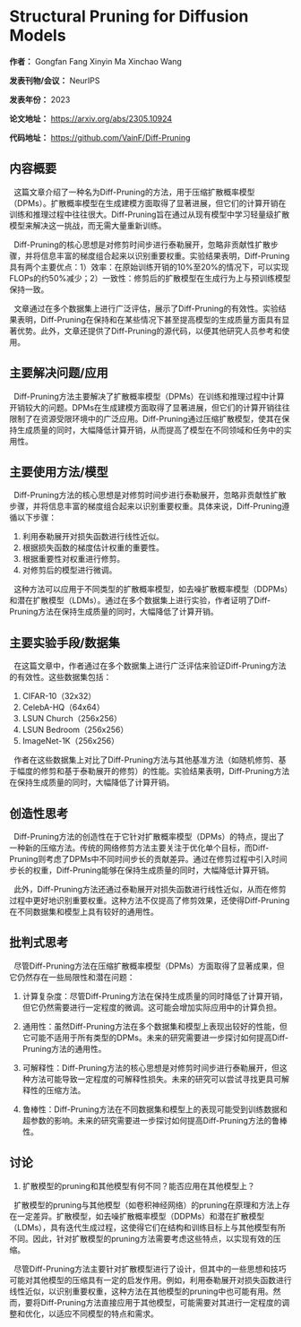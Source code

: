 # Structural Pruning for Diffusion Models


**作者：** Gongfan Fang Xinyin Ma Xinchao Wang

**发表刊物/会议：** NeurIPS 

**发表年份：** 2023

**论文地址：** https://arxiv.org/abs/2305.10924

**代码地址：** https://github.com/VainF/Diff-Pruning



## 内容概要

&nbsp;&nbsp;这篇文章介绍了一种名为Diff-Pruning的方法，用于压缩扩散概率模型（DPMs）。扩散概率模型在生成建模方面取得了显著进展，但它们的计算开销在训练和推理过程中往往很大。Diff-Pruning旨在通过从现有模型中学习轻量级扩散模型来解决这一挑战，而无需大量重新训练。

&nbsp;&nbsp;Diff-Pruning的核心思想是对修剪时间步进行泰勒展开，忽略非贡献性扩散步骤，并将信息丰富的梯度组合起来以识别重要权重。实验结果表明，Diff-Pruning具有两个主要优点：1）效率：在原始训练开销的10%至20%的情况下，可以实现FLOPs的约50%减少；2）一致性：修剪后的扩散模型在生成行为上与预训练模型保持一致。

&nbsp;&nbsp;文章通过在多个数据集上进行广泛评估，展示了Diff-Pruning的有效性。实验结果表明，Diff-Pruning在保持和在某些情况下甚至提高模型的生成质量方面具有显著优势。此外，文章还提供了Diff-Pruning的源代码，以便其他研究人员参考和使用。

## 主要解决问题/应用

 &nbsp;&nbsp;Diff-Pruning方法主要解决了扩散概率模型（DPMs）在训练和推理过程中计算开销较大的问题。DPMs在生成建模方面取得了显著进展，但它们的计算开销往往限制了在资源受限环境中的广泛应用。Diff-Pruning通过压缩扩散模型，使其在保持生成质量的同时，大幅降低计算开销，从而提高了模型在不同领域和任务中的实用性。


## 主要使用方法/模型

 &nbsp;&nbsp;Diff-Pruning方法的核心思想是对修剪时间步进行泰勒展开，忽略非贡献性扩散步骤，并将信息丰富的梯度组合起来以识别重要权重。具体来说，Diff-Pruning遵循以下步骤：

1. 利用泰勒展开对损失函数进行线性近似。
2. 根据损失函数的梯度估计权重的重要性。
3. 根据重要性对权重进行修剪。
4. 对修剪后的模型进行微调。

&nbsp;&nbsp;这种方法可以应用于不同类型的扩散概率模型，如去噪扩散概率模型（DDPMs）和潜在扩散模型（LDMs）。通过在多个数据集上进行实验，作者证明了Diff-Pruning方法在保持生成质量的同时，大幅降低了计算开销。


## 主要实验手段/数据集

 &nbsp;&nbsp;在这篇文章中，作者通过在多个数据集上进行广泛评估来验证Diff-Pruning方法的有效性。这些数据集包括：

1. CIFAR-10（32x32）
2. CelebA-HQ（64x64）
3. LSUN Church（256x256）
4. LSUN Bedroom（256x256）
5. ImageNet-1K（256x256）

&nbsp;&nbsp;作者在这些数据集上对比了Diff-Pruning方法与其他基准方法（如随机修剪、基于幅度的修剪和基于泰勒展开的修剪）的性能。实验结果表明，Diff-Pruning方法在保持生成质量的同时，大幅降低了计算开销。

## 创造性思考

&nbsp;&nbsp;Diff-Pruning方法的创造性在于它针对扩散概率模型（DPMs）的特点，提出了一种新的压缩方法。传统的网络修剪方法主要关注于优化单个目标，而Diff-Pruning则考虑了DPMs中不同时间步长的贡献差异。通过在修剪过程中引入时间步长的权重，Diff-Pruning能够在保持生成质量的同时，大幅降低计算开销。

 &nbsp;&nbsp;此外，Diff-Pruning方法还通过泰勒展开对损失函数进行线性近似，从而在修剪过程中更好地识别重要权重。这种方法不仅提高了修剪效果，还使得Diff-Pruning在不同数据集和模型上具有较好的通用性。

## 批判式思考

 &nbsp;&nbsp;尽管Diff-Pruning方法在压缩扩散概率模型（DPMs）方面取得了显著成果，但它仍然存在一些局限性和潜在问题：

1. 计算复杂度：尽管Diff-Pruning方法在保持生成质量的同时降低了计算开销，但它仍然需要进行一定程度的微调。这可能会增加实际应用中的计算负担。

2. 通用性：虽然Diff-Pruning方法在多个数据集和模型上表现出较好的性能，但它可能不适用于所有类型的DPMs。未来的研究需要进一步探讨如何提高Diff-Pruning方法的通用性。

3. 可解释性：Diff-Pruning方法的核心思想是对修剪时间步进行泰勒展开，但这种方法可能导致一定程度的可解释性损失。未来的研究可以尝试寻找更具可解释性的压缩方法。

4. 鲁棒性：Diff-Pruning方法在不同数据集和模型上的表现可能受到训练数据和超参数的影响。未来的研究需要进一步探讨如何提高Diff-Pruning方法的鲁棒性。

## 讨论 

1. 扩散模型的pruning和其他模型有何不同？能否应用在其他模型上？

 &nbsp;&nbsp;扩散模型的pruning与其他模型（如卷积神经网络）的pruning在原理和方法上存在一定差异。扩散模型，如去噪扩散概率模型（DDPMs）和潜在扩散模型（LDMs），具有迭代生成过程，这使得它们在结构和训练目标上与其他模型有所不同。因此，针对扩散模型的pruning方法需要考虑这些特点，以实现有效的压缩。

 &nbsp;&nbsp;尽管Diff-Pruning方法主要针对扩散模型进行了设计，但其中的一些思想和技巧可能对其他模型的压缩具有一定的启发作用。例如，利用泰勒展开对损失函数进行线性近似，以识别重要权重，这种方法在其他模型的pruning中也可能有用。然而，要将Diff-Pruning方法直接应用于其他模型，可能需要对其进行一定程度的调整和优化，以适应不同模型的特点和需求。




